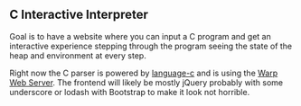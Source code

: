 ## C Interactive Interpreter

Goal is to have a website where you can input a C program and get an interactive experience stepping through the program seeing the state of the heap and environment at every step.

Right now the C parser is powered by [language-c](http://hackage.haskell.org/package/language-c) and is using the [Warp Web Server](http://hackage.haskell.org/package/warp). The frontend will likely be mostly jQuery probably with some underscore or lodash with Bootstrap to make it look not horrible.
